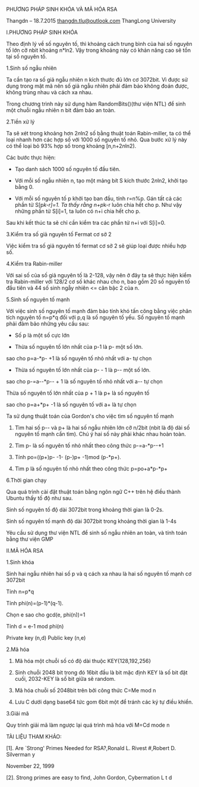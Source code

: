 ﻿


PHƯƠNG PHÁP SINH KHÓA VÀ MÃ HÓA RSA

Thangdn – 18.7.2015
thangdn.tlu@outlook.com
ThangLong University


I.PHƯƠNG PHÁP SINH KHÓA

Theo định lý về số nguyên tố, thì khoảng cách trung bình của hai số nguyên tố lớn cỡ nbit khoảng n*ln2. Vậy trong khoảng này có khản năng cao sẽ tồn tại số nguyên tố.

1.Sinh số ngẫu nhiên

Ta cần tạo ra số giả ngẫu nhiên n kích thước đủ lớn cơ 3072bit. Vì được sử dụng trong mật mã nên số giả ngẫu nhiên phải đảm bảo không đoán được, không trùng nhau và cách xa nhau.

Trong chương trình này sử dụng hàm RandomBits()(thư viện NTL) để sinh một chuỗi ngẫu nhiên n bit đảm bảo an toàn.

2.Tiền xử lý

Ta sẽ xét trong khoảng hơn 2*n*ln2 số bằng thuật toán Rabin-miller, ta có thể loại nhanh hơn các hợp số với 1000 số nguyên tố nhỏ. Qua bước xử lý này có thể loại bỏ 93% hợp số trong khoảng [n,n+2*n*ln2).

Các bước thực hiện:

- Tạo danh sách 1000 số nguyên tố đầu tiên.

- Với mỗi số ngẫu nhiên n, tạo một mảng bít S kích thước 2*n*ln2, khởi tạo bằng 0.

- Với mỗi số nguyên tố p khởi tạo ban đầu, tính r=n%p. Gán tất cả các phần tử S[p*k-r]=1. Ta thấy rằng n+p*k-r luôn chia hết cho p. Như vậy những phần tử S[i]=1, ta luôn có n+i chia hết cho p.

Sau khi kết thúc ta sẽ chỉ cần kiểm tra các phần tử n+i với S[i]=0.

3.Kiểm tra số giả nguyên tố Fermat cơ sở 2

Việc kiểm tra số giả nguyên tố fermat cơ sở 2 sẽ giúp loại được nhiều hợp số.

4.Kiểm tra Rabin-miller

Với sai số của số giả nguyên tố là 2-128, vậy nên ở đây ta sẽ thực hiện kiểm tra Rabin-miller với 128/2 cơ số khác nhau cho n, bao gồm 20 số nguyên tố đầu tiên và 44 số sinh ngẫy nhiên <= căn bậc 2 của n.

5.Sinh số nguyên tố mạnh

Với việc sinh số nguyên tố mạnh đảm bảo tính khó tấn công bằng việc phân tích nguyên tố n=p*q đối với p,q là số nguyên tố yếu. Số nguyên tố mạnh phải đảm bảo những yêu cầu sau:

- Số p là một số cực lớn

- Thừa số nguyên tố lớn nhất của p-1 là p- một số lớn.

sao cho p=a-*p- +1 là số nguyên tố nhỏ nhất với a- tự chọn

- Thừa số nguyên tố lớn nhất của p- - 1 là p-- một số lớn.

sao cho p-=a--*p-- + 1 là số nguyên tố nhỏ nhất với a-- tự chọn

Thừa số nguyên tố lớn nhất của p + 1 là p+ là số nguyên tố

sao cho p=a+*p+ -1 là số nguyên tố với a+ là tự chọn

Ta sử dụng thuật toán của Gordon's cho việc tìm số nguyên tố mạnh

1. Tìm hai số p-- và p+ là hai số ngẫu nhiên lớn cỡ n/2bit (nbit là độ dài số nguyên tố mạnh cần tìm). Chú ý hai số này phải khác nhau hoàn toàn.

2. Tìm p- là số nguyên tố nhỏ nhất theo công thức p-=a-*p--+1

3. Tính po=((p+)p- -1- (p-)p+ -1)mod (p-*p+).

4. Tìm p là số nguyên tố nhỏ nhất theo công thức p=po+a*p-*p+

6.Thời gian chạy

Qua quá trình cài đặt thuật toán bằng ngôn ngữ C++ trên hệ điều thành Ubuntu thấy tố độ như sau.

Sinh số nguyên tố độ dài 3072bit trong khoảng thời gian là 0-2s.

Sinh số nguyên tố mạnh độ dài 3072bit trong khoảng thời gian là 1-4s

Yêu cầu sử dụng thư viện NTL để sinh số ngẫu nhiên an toàn, và tính toán bằng thư viện GMP

II.MÃ HÓA RSA

1.Sinh khóa

Sinh hai ngẫu nhiên hai số p và q cách xa nhau là hai số nguyên tố mạnh cơ 3072bit

Tính n=p*q

Tính phi(n)=(p-1)*(q-1).

Chọn e sao cho gcd(e, phi(n))=1

Tính d = e-1 mod phi(n)

Private key (n,d) Public key (n,e)

2.Mã hóa

1. Mã hóa một chuỗi số có độ dài thuộc KEY{128,192,256}

2. Sinh chuỗi 2048 bit trong đó 16bit đầu là bit mặc định KEY là số bit đặt cuối, 2032-KEY là số bit giữa sẽ random.

3. Mã hóa chuỗi số 2048bit trên bởi công thức C=Me mod n

4. Lưu C dưới dạng base64 tức gom 6bit một để tránh các ký tự điều khiển.

3.Giải mã

Quy trình giải mã làm ngược lại quá trình mã hóa với M=Cd mode n


TÀI LIỆU THAM KHẢO:

[1]. Are `Strong' Primes Needed for RSA?,Ronald L. Rivest #,Robert D. Silverman y

November 22, 1999

[2]. Strong primes are easy to find, John Gordon, Cybermation L t d

